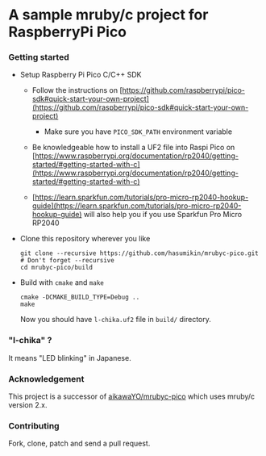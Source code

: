 # A sample mruby/c project for RaspberryPi Pico


### Getting started

- Setup Raspberry Pi Pico C/C++ SDK

  - Follow the instructions on [https://github.com/raspberrypi/pico-sdk#quick-start-your-own-project](https://github.com/raspberrypi/pico-sdk#quick-start-your-own-project)
    - Make sure you have `PICO_SDK_PATH` environment variable

  - Be knowledgeable how to install a UF2 file into Raspi Pico on [https://www.raspberrypi.org/documentation/rp2040/getting-started/#getting-started-with-c](https://www.raspberrypi.org/documentation/rp2040/getting-started/#getting-started-with-c)

  - [https://learn.sparkfun.com/tutorials/pro-micro-rp2040-hookup-guide](https://learn.sparkfun.com/tutorials/pro-micro-rp2040-hookup-guide) will also help you if you use Sparkfun Pro Micro RP2040

- Clone this repository wherever you like

    ```
    git clone --recursive https://github.com/hasumikin/mrubyc-pico.git # Don't forget --recursive
    cd mrubyc-pico/build
    ```

- Build with `cmake` and `make`

    ```
    cmake -DCMAKE_BUILD_TYPE=Debug ..
    make
    ```

    Now you should have `l-chika.uf2` file in `build/` directory.

### "l-chika" ?

It means "LED blinking" in Japanese.

### Acknowledgement

This project is a successor of [aikawaYO/mrubyc-pico](https://github.com/aikawaYO/mrubyc-pico) which uses mruby/c version 2.x.

### Contributing

Fork, clone, patch and send a pull request.

